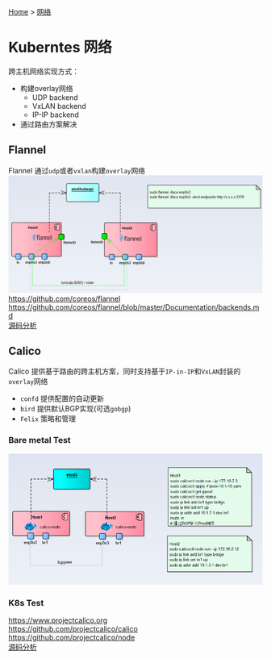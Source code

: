 [Home](/) > [网络](network/)
# Kuberntes 网络

跨主机网络实现方式：
* 构建overlay网络
    * UDP backend
    * VxLAN backend
    * IP-IP backend
* 通过路由方案解决

## Flannel
Flannel 通过`udp`或者`vxlan`构建`overlay`网络
![](img/flannel.png)
https://github.com/coreos/flannel   
https://github.com/coreos/flannel/blob/master/Documentation/backends.md  
[源码分析](program/code/flannel)

## Calico
Calico 提供基于路由的跨主机方案，同时支持基于`IP-in-IP`和`VxLAN`封装的`overlay`网络
* `confd` 提供配置的自动更新
* `bird` 提供默认BGP实现(可选`gobgp`)
* `Felix` 策略和管理

### Bare metal Test
![](img/calico-bare-metal.png)
###     K8s Test


https://www.projectcalico.org  
https://github.com/projectcalico/calico    
https://github.com/projectcalico/node   
[源码分析](program/code/calico)


